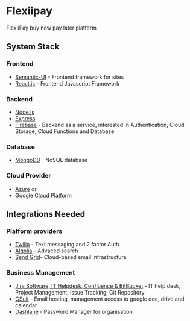 # Flexiipay
FlexiiPay buy now pay later platform

## System Stack
### Frontend 
 - [Semantic-UI](https://react.semantic-ui.com/) - Frontend framework for sites
 - [React.js](https://reactjs.org/) - Frontend Javascript Framework
 
 ### Backend
 - [Node.js](https://nodejs.org/en/)
 - [Express](https://expressjs.com/)
 - [Firebase](https://firebase.google.com/) - Backend as a service, interested in Authentication, Cloud Storage, Cloud Functions and Database
 
 ### Database
 - [MongoDB](https://www.mongodb.com/) - NoSQL database
 
 ### Cloud Provider
 - [Azure](https://azure.microsoft.com/en-au/) or
 - [Google Cloud Platform](https://cloud.google.com/)
 
 ## Integrations Needed
 ### Platform providers
 - [Twilio](https://www.twilio.com/authy) - Text messaging and 2 factor Auth 
 - [Algolia](https://www.algolia.com/) - Advaced search 
 - [Send Grid](https://sendgrid.com/)- Cloud-based email infrastructure 
 
 ### Business Management
 - [Jira Software, IT Helpdesk, Confluence & BitBucket](https://www.atlassian.com) - IT help desk, Project Management, Issue Tracking, Git Repository
 - [GSuit](https://gsuite.google.com) - Email hosting, management access to google doc, drive and calendar
 - [Dashlane](https://www.dashlane.com) - Password Manager for organisation
 
 

